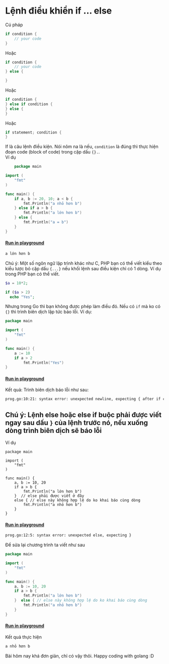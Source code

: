 # Lệnh điều khiển if ... else
Cú pháp
```go
if condition {  
	// your code
}
```
Hoặc
```go
if condition {
	// your code
} else {

}
```
Hoặc
```go
if condition {  
} else if condition {
} else {
}
```

Hoặc

```go
if statement; condition {  
}
```

If là câu lệnh điều kiện. Nói nôm na là nếu, `condition` là đúng thì thực hiện đoạn code (block of code) trong cặp dấu `{}.`.  
Ví dụ

```go
	package main

import (
	"fmt"
)

func main() {
	if a, b := 20, 10; a < b {
		fmt.Println("a nhỏ hơn b")
	} else if a > b {
		fmt.Println("a lớn hơn b")
	} else {
		fmt.Println("a = b")
	}
}

```
#### [Run in playground](https://play.golang.org/p/cu2svjpSeYy)

```bash
a lớn hơn b
```

Chú ý: Một số ngôn ngữ lập trình khác như C, PHP bạn có thể viết kiểu theo kiểu lược bỏ cặp dấu `{...}` nếu khối lệnh sau điều kiện chỉ có 1 dòng. Ví dụ trong PHP bạn có thể viết.
```php
$a = 10*2;

if ($a > 2)
  echo "Yes";
```

Nhưng trong Go thì bạn không được phép làm điều đó. Nếu có `if` mà ko có `{}` thì trình biên dịch lập tức báo lỗi. Ví dụ:

```go
package main

import (
	"fmt"
)

func main() {
	a := 10
	if a > 2
		fmt.Println("Yes")
}
```
#### [Run in playground](https://play.golang.org/p/O-AQJ6y_Zoc)
Kết quả: Trình biên dịch báo lỗi như sau:
```bash
prog.go:10:21: syntax error: unexpected newline, expecting { after if clause
```

## Chú ý: Lệnh else hoặc else if buộc phải được viết ngay sau dấu `}` của lệnh trước nó, nếu xuống dòng trình biên dịch sẽ báo lỗi

Ví dụ
```
package main

import (  
    "fmt"
)

func main() {  
    a, b := 10, 20
    if a > b {
        fmt.Println("a lớn hơn b") 
    }  // else phải được viết ở đây
    else { // else này không hợp lệ do ko khai báo cùng dòng
        fmt.Println("a nhỏ hơn b")
    }
}
```
#### [Run in playground](https://play.golang.org/p/NvlcojshE24)
```bash
prog.go:12:5: syntax error: unexpected else, expecting }
```

Để sửa lại chương trình ta viết như sau

```go
package main

import (  
    "fmt"
)

func main() {  
    a, b := 10, 20
    if a > b {
        fmt.Println("a lớn hơn b") 
    }  else { // else này không hợp lệ do ko khai báo cùng dòng
        fmt.Println("a nhỏ hơn b")
    }
}
```
#### [Run in playground](https://play.golang.org/p/wHp2IFB6SS-)
Kết quả thực hiện

```bash
a nhỏ hơn b
```

Bài hôm nay khá đơn giản, chỉ có vậy thôi. Happy coding with golang :D